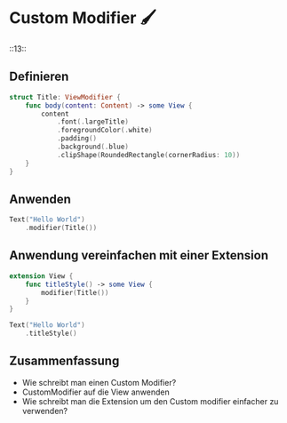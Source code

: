 # Custom Modifier 🖌️
::13::

## Definieren

```swift
struct Title: ViewModifier {
    func body(content: Content) -> some View {
        content
            .font(.largeTitle)
            .foregroundColor(.white)
            .padding()
            .background(.blue)
            .clipShape(RoundedRectangle(cornerRadius: 10))
    }
}
```

## Anwenden

```swift
Text("Hello World")
    .modifier(Title())
```

## Anwendung vereinfachen mit einer Extension

```swift
extension View {
    func titleStyle() -> some View {
        modifier(Title())
    }
}
```

```swift
Text("Hello World")
    .titleStyle()
```

## Zusammenfassung
- Wie schreibt man einen Custom Modifier?
- CustomModifier auf die View anwenden
- Wie schreibt man die Extension um den Custom modifier einfacher zu verwenden?
